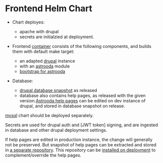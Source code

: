 # Frontend Helm Chart

* Chart deployes:
  * apache with drupal
  * secrets are initialzied at deployment. 

* Frontend [container](https://github.com/oda-hub/frontend-container) consists of the following components, and builds them with default make target:
  * an adapted [drupal](https://github.com/oda-hub/frontend-drupal7-for-astrooda) instance
  * with an [astrooda](https://github.com/oda-hub/frontend-astrooda) module
  * [bootstrap for astrooda](https://github.com/oda-hub/frontend-bootstrap_astroda)

* Database:
  * [drupal database snapshot](https://github.com/oda-hub/frontend-drupal7-db-for-astrooda) as released 
  * database also contains help pages, as released with the given version.[Astrooda help pages](https://github.com/oda-hub/astrooda-help-pages) can be edited on dev instance of drupal, and stored in database snapshot on release.


[mysql](https://github.com/oda-hub/mysql-chart) chart should be deployed separately.
  
Secrets are used for drupal auth and [JWT token] signing, and are ingested in database and other drupal deployment settings.


If help pages are edited in production instance, the change will generally not be preserved. But snapshot of help pages can be extracted and stored in [a separate repository](https://gitlab.astro.unige.ch/oda/docs/help-pages). This repository can be [installed on deployment](https://github.com/oda-hub/astrooda-helppage-manager) to complement/override the help pages.

